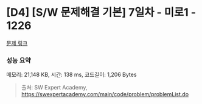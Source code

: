 # [D4] [S/W 문제해결 기본] 7일차 - 미로1 - 1226 

[문제 링크](https://swexpertacademy.com/main/code/problem/problemDetail.do?contestProbId=AV14vXUqAGMCFAYD) 

### 성능 요약

메모리: 21,148 KB, 시간: 138 ms, 코드길이: 1,206 Bytes



> 출처: SW Expert Academy, https://swexpertacademy.com/main/code/problem/problemList.do